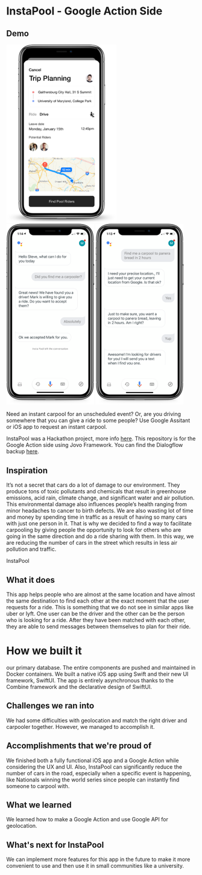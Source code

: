 # InstaPool - Google Action Side

## Demo

<img src="Demo/Drive planning.png" alt="Store" width="293.0" height="472.13" />     <img src="Demo/assistant status.png" alt="Store" width="233.1" height="478.26" />     <img src="Demo/assistant request.png" alt="Store" width="233.1" height="478.26"  />

Need an instant carpool for an unscheduled event? Or, are you driving somewhere that you can give a ride to some people? Use Google Assitant or iOS app to request an instant carpool.

InstaPool was a Hackathon project, more info [here](https://devpost.com/software/instapool). This repository is for the Google Action side using Jovo Framework. You can find the Dialogflow backup [here](https://github.com/mmohades/InstaPool-Action/blob/master/DialogFlow%20Backup/InstaPool%2C%20DialogFlow%20backup.zip).



## Inspiration
It’s not a secret that cars do a lot of damage to our environment. They produce tons of toxic pollutants and chemicals that result in greenhouse emissions, acid rain, climate change, and significant water and air pollution.
This environmental damage also influences people’s health ranging from minor headaches to cancer to birth defects. We are also wasting lot of time and money by spending time in traffic as a result of having so many cars with just one person in it. That is why we decided to find a way to facilitate carpooling by giving people the opportunity to look for others who are going in the same direction and do a ride sharing with them. In this way, we are reducing the number of cars in the street which results in less air pollution and traffic.

InstaPool
## What it does
This app helps people who are almost at the same location and have almost the same destination to find each other at the exact moment that the user requests for a ride. This is something that we do not see in similar apps like uber or lyft. One user can be the driver and the other can be the person who is looking for a ride.   After they have been matched with each other, they are able to send messages between themselves to plan for their ride.  
# How we built it
our primary database. The entire components are pushed and maintained in Docker containers. We built a native iOS app using Swift and their new UI framework, SwiftUI. The app is entirely asynchronous thanks to the Combine framework and the declarative design of SwiftUI.

## Challenges we ran into
We had some difficulties with geolocation and match the right driver and carpooler together. However, we managed to accomplish it.
## Accomplishments that we're proud of
We finished both a fully functional iOS app and a Google Action while considering the UX and UI. Also, InstaPool can significantly reduce the number of cars in the road, especially when a specific event is happening, like Nationals winning the world series since people can instantly find someone to carpool with.

## What we learned
We learned how to make a Google Action and use Google API for geolocation.

## What's next for InstaPool
We can implement more features for this app in the future to make it more convenient to use and then use it in small communities like a university.

